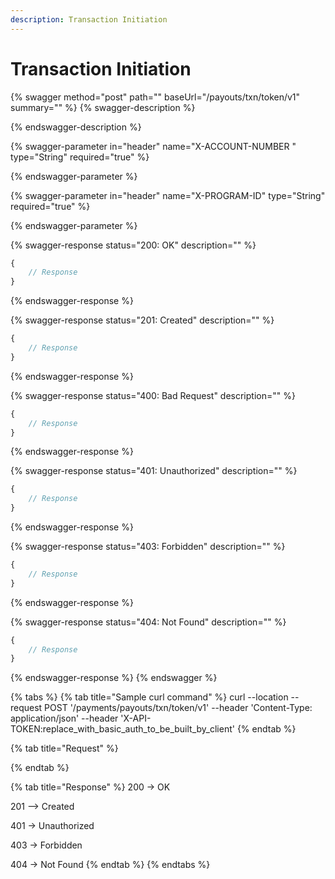 ```yaml
---
description: Transaction Initiation
---
```


# Transaction Initiation



{% swagger method="post" path="" baseUrl="<domain>/payouts/txn/token/v1" summary="" %}
{% swagger-description %}

{% endswagger-description %}

{% swagger-parameter in="header" name="X-ACCOUNT-NUMBER " type="String" required="true" %}

{% endswagger-parameter %}

{% swagger-parameter in="header" name="X-PROGRAM-ID" type="String" required="true" %}

{% endswagger-parameter %}

{% swagger-response status="200: OK" description="" %}
```javascript
{
    // Response
}
```
{% endswagger-response %}

{% swagger-response status="201: Created" description="" %}
```javascript
{
    // Response
}
```
{% endswagger-response %}

{% swagger-response status="400: Bad Request" description="" %}
```javascript
{
    // Response
}
```
{% endswagger-response %}

{% swagger-response status="401: Unauthorized" description="" %}
```javascript
{
    // Response
}
```
{% endswagger-response %}

{% swagger-response status="403: Forbidden" description="" %}
```javascript
{
    // Response
}
```
{% endswagger-response %}

{% swagger-response status="404: Not Found" description="" %}
```javascript
{
    // Response
}
```
{% endswagger-response %}
{% endswagger %}

{% tabs %}
{% tab title="Sample curl command" %}
​curl --location --request POST '/payments/payouts/txn/token/v1' --header 'Content-Type: application/json' --header 'X-API-TOKEN:replace\_with\_basic\_auth\_to\_be\_built\_by\_client'
{% endtab %}

{% tab title="Request" %}

{% endtab %}

{% tab title="Response" %}
200 -> OK&#x20;

201 --> Created&#x20;

401 -> Unauthorized&#x20;

403 -> Forbidden&#x20;

404 -> Not Found
{% endtab %}
{% endtabs %}
